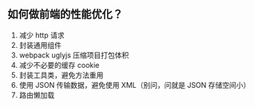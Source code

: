 ## 如何做前端的性能优化？

1. 减少 http 请求
2. 封装通用组件
3. webpack uglyjs 压缩项目打包体积
4. 减少不必要的缓存 cookie
5. 封装工具类，避免方法重用
6. 使用 JSON 传输数据，避免使用 XML（别问，问就是 JSON 存储空间小）
7. 路由懒加载
